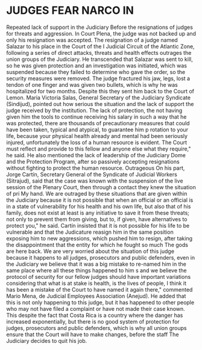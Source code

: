 # JUDGES FEAR NARCO IN

Repeated lack of support in the Judiciary Before the resignations of judges for threats and aggression. In Court Plena, the judge was not backed up and only his resignation was accepted. The resignation of a judge named Salazar to his place in the Court of the I Judicial Circuit of the Atlantic Zone, following a series of direct attacks, threats and health effects outrages the union groups of the Judiciary. He transcended that Salazar was sent to kill, so he was given protection and an investigation was initiated, which was suspended because they failed to determine who gave the order, so the security measures were removed. The judge fractured his jaw, legs, lost a tendon of one finger and was given two bullets, which is why he was hospitalized for two months. Despite this they sent him back to the Court of Lemon. Maria Victoria Salas, General Secretary of the Judiciary Syndicate (Sindijud), pointed out how serious the situation and the lack of support the judge received by the institution. The lack of protection, the not having given him the tools to continue receiving his salary in such a way that he was protected, there are thousands of precautionary measures that could have been taken, typical and atypical, to guarantee him p rotation to your life, because your physical health already and mental had been seriously injured, unfortunately the loss of a human resource is evident. The Court must reflect and provide to this fellow and anyone else what they require," he said. He also mentioned the lack of leadership of the Judiciary Dome and the Protection Program, after so passively accepting resignations without fighting to protect the human resource. Outrageous On his part, Jorge Cartín, Secretary General of the Syndicate of Judicial Workers (Sitrajud), said that the case was known with the suspension of the live session of the Plenary Court, then through a contact they knew the situation of pri My hand. We are outraged by these situations that are given within the Judiciary because it is not possible that when an official or an official is in a state of vulnerability for his health and his own life, but also that of his family, does not exist at least is any initiative to save it from these threats; not only to prevent them from giving, but to, if given, have alternatives to protect you," he said. Cartín insisted that it is not possible for his life to be vulnerable and that the Judicature reasign him in the same position exposing him to new aggressions, which pushed him to resign, after taking the disappointment that the entity for which he fought so much The gods are here back. We are very worried about the situation of this judge because it happens to all judges, prosecutors and public defenders, even in the Judiciary we believe that it was a big mistake to re-named him in the same place where all these things happened to him s and we believe the protocol of security for our fellow judges should have important variations considering that what is at stake is health, is the lives of people, I think it has been a mistake of the Court to have named it again there," commented Mario Mena, de Judicial Employees Association (Anejud). He added that this is not only happening to this judge, but it has happened to other people who may not have filed a complaint or have not made their case known. This despite the fact that Costa Rica is a country where the danger has increased exponentially, but there is no good system of protection for judges, prosecutors and public defenders, which is why all union groups ensure that the Court will have to make changes, before the staff The Judiciary decides to quit his job.
